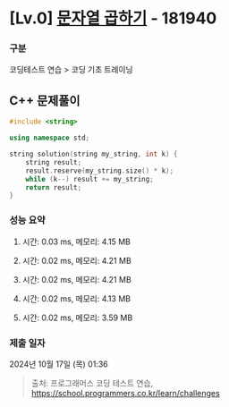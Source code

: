# [Lv.0] [문자열 곱하기](https://school.programmers.co.kr/learn/courses/30/lessons/181940?language=cpp) - 181940 

### 구분

코딩테스트 연습 > 코딩 기초 트레이닝

## C++ 문제풀이

```cpp
#include <string>

using namespace std;

string solution(string my_string, int k) {    
    string result;
    result.reserve(my_string.size() * k);
    while (k--) result += my_string;
    return result;
}
```

### 성능 요약

1. 시간: 0.03 ms, 메모리: 4.15 MB

2. 시간: 0.02 ms, 메모리: 4.21 MB
3. 시간: 0.02 ms, 메모리: 4.21 MB
4. 시간: 0.02 ms, 메모리: 4.13 MB
5. 시간: 0.02 ms, 메모리: 3.59 MB

### 제출 일자

2024년 10월 17일 (목) 01:36

> 출처: 프로그래머스 코딩 테스트 연습, https://school.programmers.co.kr/learn/challenges